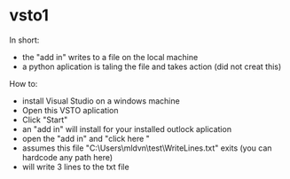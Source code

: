 # vsto1
In short:
- the "add in" writes to a file on the local machine 
- a python aplication is taling the file and takes action (did not creat this)

How to: 
- install Visual Studio on a windows machine 
- Open this VSTO aplication 
- Click "Start"
- an "add in" will install for your installed outlock aplication 
- open the "add in" and "click here "
- assumes this file "C:\Users\mldvn\test\WriteLines.txt" exits (you can hardcode any path here)
- will write 3 lines to the txt file
